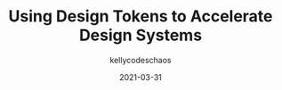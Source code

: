 ---
author: kellycodeschaos
date: 2021-03-31
permalink: false
publisher: intuit
tags:
  - design-systems
  - design-tokens
  - css
target_url: https://medium.com/intuit-design/using-design-tokens-to-accelerate-design-systems-f7b2df69b270
title: Using Design Tokens to Accelerate Design Systems
---